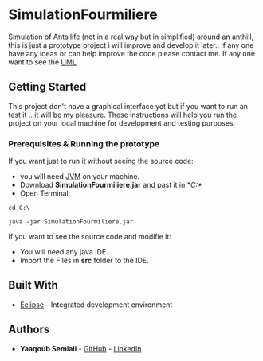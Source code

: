 # SimulationFourmiliere

Simulation of Ants life (not in a real way but in simplified) around an anthill, this is just a prototype project i will improve and develop it later.. if any one have any ideas or can help improve the code please contact me.
If any one want to see the [UML](https://github.com/Yaaqoub/SimulationFourmiliere/blob/master/UML.PNG)

## Getting Started

This project don't have a graphical interface yet but if you want to run an test it .. it will be my pleasure.
These instructions will help you run the project on your local machine for development and testing purposes.

### Prerequisites & Running the prototype

If you want just to run it without seeing the source code:
  - you will need [JVM](https://www.java.com/fr/download/) on your machine.
  - Download **SimulationFourmiliere.jar** and past it in **C:\**
  - Open Terminal:
```
cd C:\
```
```
java -jar SimulationFourmiliere.jar
```

If you want to see the source code and modifie it:
  - You will need any java IDE.
  - Import the Files in **src** folder to the IDE.
  
## Built With

* [Eclipse](http://www.eclipse.org/downloads/eclipse-packages/) -  Integrated development environment

## Authors

* **Yaaqoub Semlali** - [GitHub](https://github.com/Yaaqoub) - [LinkedIn](https://www.linkedin.com/in/semlaliyaaqoub)
